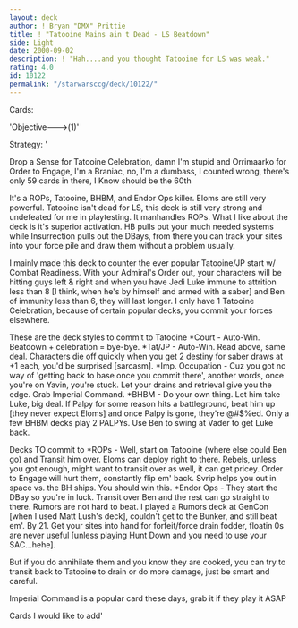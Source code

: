 ```yaml
---
layout: deck
author: ! Bryan "DMX" Prittie
title: ! "Tatooine Mains ain t Dead - LS Beatdown"
side: Light
date: 2000-09-02
description: ! "Hah....and you thought Tatooine for LS was weak."
rating: 4.0
id: 10122
permalink: "/starwarsccg/deck/10122/"
---
```

Cards: 

'Objective--->(1)'

Strategy: '

Drop a Sense for Tatooine Celebration, damn I'm stupid and Orrimaarko for Order to Engage, I'm a Braniac, no, I'm a dumbass, I counted wrong, there's only 59 cards in there, I Know should be the 60th

It's a ROPs, Tatooine, BHBM, and Endor Ops killer.  Eloms are still very powerful.  Tatooine isn't dead for LS, this deck is still very strong and undefeated for me in playtesting.	It manhandles ROPs.  What I like about the deck is it's superior activation.  HB pulls put your much needed systems while Insurrection pulls out the DBays, from there you can track your sites into your force pile and draw them without a problem usually.

I mainly made this deck to counter the ever popular Tatooine/JP start w/ Combat Readiness.  With your Admiral's Order out, your characters will be hitting guys left & right and when you have Jedi Luke immune to attrition less than 8 [I think, when he's by himself and armed with a saber] and Ben of immunity less than 6, they will last longer.  I only have 1 Tatooine Celebration, because of certain popular decks, you commit your forces elsewhere.

These are the deck styles to commit to Tatooine
*Court - Auto-Win.  Beatdown + celebration = bye-bye.
*Tat/JP - Auto-Win.  Read above, same deal.  Characters die off quickly when you get 2 destiny for saber draws at +1 each, you'd be surprised [sarcasm].
*Imp. Occupation - Cuz you got no way of 'getting back to base once you commit there', another words, once you're on Yavin, you're stuck.  Let your drains and retrieval give you the edge.  Grab Imperial Command.
*BHBM - Do your own thing.  Let him take Luke, big deal.  If Palpy for some reason hits a battleground, beat him up [they never expect Eloms] and once Palpy is gone, they're @#$%ed.	Only a few BHBM decks play 2 PALPYs.  Use Ben to swing at Vader to get Luke back.

Decks TO commit to
*ROPs - Well, start on Tatooine (where else could Ben go) and Transit him over.  Eloms can deploy right to there.  Rebels, unless you got enough, might want to transit over as well, it can get pricey.  Order to Engage will hurt them, constantly flip em' back.  Svrip helps you out in space vs. the BH ships. You should win this.
*Endor Ops - They start the DBay so you're in luck.  Transit over Ben and the rest can go straight to there.  Rumors are not hard to beat.  I played a Rumors deck at GenCon [when I used Matt Lush's deck], couldn't get to the Bunker, and still beat em'.  By 21.  Get your sites into hand for forfeit/force drain fodder, floatin 0s are never useful [unless playing Hunt Down and you need to use your SAC...hehe].

But if you do annihilate them and you know they are cooked, you can try to transit back to Tatooine to drain or do more damage, just be smart and careful.

Imperial Command is a popular card these days, grab it if they play it ASAP

Cards I would like to add'
